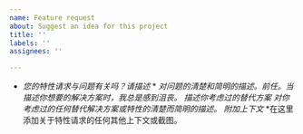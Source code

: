 ```yaml
---
name: Feature request
about: Suggest an idea for this project
title: ''
labels: ''
assignees: ''

---
```


* *您的特性请求与问题有关吗？请描述* * *对问题的清楚和简明的描述。前任。当描述你想要的解决方案时，我总是感到沮丧。* *描述你考虑过的替代方案* *对你考虑过的任何替代解决方案或特性的清楚而简明的描述。* *附加上下文* *在这里添加关于特性请求的任何其他上下文或截图。
